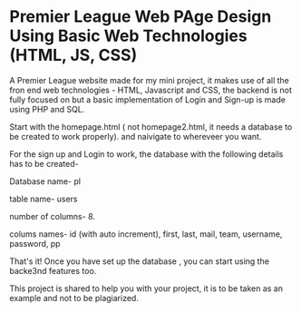 # Premier League Web PAge Design Using Basic Web Technologies (HTML, JS, CSS)
A Premier League website made for my mini project, it makes use of all the fron end web technologies - HTML, Javascript and CSS, the backend is not fully focused on but a basic implementation of Login and Sign-up is made using PHP and SQL.


Start with the homepage.html ( not homepage2.html, it needs a database to be created to work properly).
and naivigate to whereveer you want.

For the sign up and Login to work, the database with the following details has to be created-

Database name- pl

table name- users

number of columns- 8.

colums names-
  id (with auto increment),
  first,
  last,
  mail,
  team,
  username,
  password,
  pp
 
 That's it! Once you have set up the database , you can start using the backe3nd features too. 
 
 This project is shared to help you with your project, it is to be taken as an example and not to be plagiarized.
